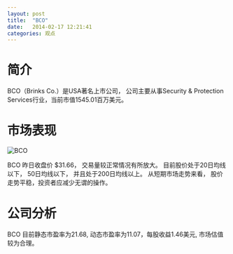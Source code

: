 ```yaml
---
layout: post
title:  "BCO"
date:   2014-02-17 12:21:41
categories: 观点
---
```


# 简介
BCO（Brinks Co.）是USA著名上市公司，
公司主要从事Security & Protection Services行业，当前市值1545.01百万美元。

# 市场表现

![BCO](http://finviz.com/chart.ashx?t=BCO&ty=c&ta=1&p=d&s=l)

BCO 昨日收盘价 $31.66，
交易量较正常情况有所放大。
目前股价处于20日均线以下，
50日均线以下，
并且处于200日均线以上。
从短期市场走势来看，
股价走势平稳，投资者应减少无谓的操作。

# 公司分析
BCO 目前静态市盈率为21.68, 动态市盈率为11.07，每股收益1.46美元,
市场估值较为合理。
